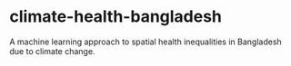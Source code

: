 # climate-health-bangladesh
A machine learning approach to spatial health inequalities in Bangladesh due to climate change.
